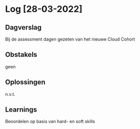 # Log [28-03-2022]

## Dagverslag
Bij de assessment dagen gezeten van het nieuwe Cloud Cohort

## Obstakels
geen

## Oplossingen
n.v.t.

## Learnings
Beoordelen op basis van hard- en soft skills
